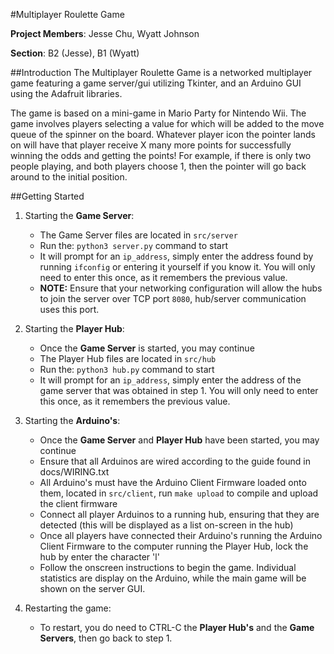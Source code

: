 #Multiplayer Roulette Game

**Project Members**: Jesse Chu, Wyatt Johnson

**Section**: B2 (Jesse), B1 (Wyatt)

##Introduction
The Multiplayer Roulette Game is a networked multiplayer game featuring a game server/gui utilizing Tkinter, and an Arduino GUI using the Adafruit libraries.

The game is based on a mini-game in Mario Party for Nintendo Wii. The game involves players selecting a value for which will be added to the move queue of the spinner on the board. Whatever player icon the pointer lands on will have that player receive X many more points for successfully winning the odds and getting the points! For example, if there is only two people playing, and both players choose 1, then the pointer will go back around to the initial position.

##Getting Started
1. Starting the **Game Server**:
	* The Game Server files are located in `src/server`
	* Run the: `python3 server.py` command to start
	* It will prompt for an `ip_address`, simply enter the address found by running `ifconfig` or entering it yourself if you know it. You will only need to enter this once, as it remembers the previous value.
	* **NOTE:** Ensure that your networking configuration will allow the hubs to join the server over TCP port `8080`, hub/server communication uses this port.

2. Starting the **Player Hub**:
	* Once the **Game Server** is started, you may continue
	* The Player Hub files are located in `src/hub`
	* Run the: `python3 hub.py` command to start
	* It will prompt for an `ip_address`, simply enter the address of the game server that was obtained in step 1. You will only need to enter this once, as it remembers the previous value.

3. Starting the **Arduino's**:
	* Once the **Game Server** and **Player Hub** have been started, you may continue
	* Ensure that all Arduinos are wired according to the guide found in docs/WIRING.txt
	* All Arduino's must have the Arduino Client Firmware loaded onto them, located in `src/client`, run `make upload` to compile and upload the client firmware
	* Connect all player Arduinos to a running hub, ensuring that they are detected (this will be displayed as a list on-screen in the hub)
	* Once all players have connected their Arduino's running the Arduino Client Firmware to the computer running the Player Hub, lock the hub by enter the character 'l'
    * Follow the onscreen instructions to begin the game. Individual statistics are display on the Arduino, while the main game will be shown on the server GUI.

4. Restarting the game:
	* To restart, you do need to CTRL-C the **Player Hub's** and the **Game Servers**, then go back to step 1.